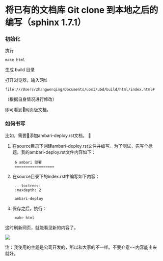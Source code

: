 # 将已有的文档库 Git clone 到本地之后的编写（sphinx 1.7.1）

### 初始化

执行

    make html

生成 build 目录

打开浏览器，输入网址

    file:///Users/zhangwenqing/Documents/uos1/ubd/build/html/index.html#
（根据自身情况进行修改）

即可看到网页版文档。


### 如何书写

比如，需要添加ambari-deploy.rst文档。

1. 在source目录下创建ambari-deploy.rst文件并编写。为了测试，先写个标题。我的ambari-deploy.rst文件内容如下：

        6 ambari 部署
        ==================
2. 在source目录下的index.rst中编写如下内容：

        .. toctree::
        :maxdepth: 2

        ambari-deploy

3. 保存之后，执行：

        make html
这时刷新网页，就能看见新的内容了。

![](http://ww1.sinaimg.cn/large/005N2p5vgy1fpqc9og44hj328018s0wu.jpg)

注：我使用的主题是公司开发的，所以和大家的不一样。不要介意~~内容能出来就好。

